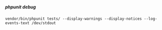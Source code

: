 ##### phpunit debug

    vendor/bin/phpunit tests/ --display-warnings --display-notices --log-events-text /dev/stdout
